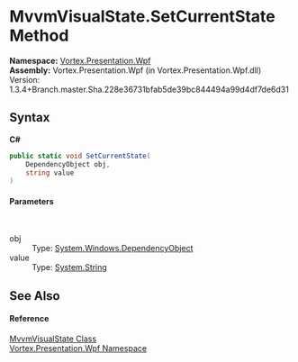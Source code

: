 # MvvmVisualState.SetCurrentState Method 
 

**Namespace:**&nbsp;<a href="N_Vortex_Presentation_Wpf.md">Vortex.Presentation.Wpf</a><br />**Assembly:**&nbsp;Vortex.Presentation.Wpf (in Vortex.Presentation.Wpf.dll) Version: 1.3.4+Branch.master.Sha.228e36731bfab5de39bc844494a99d4df7de6d31

## Syntax

**C#**<br />
``` C#
public static void SetCurrentState(
	DependencyObject obj,
	string value
)
```


#### Parameters
&nbsp;<dl><dt>obj</dt><dd>Type: <a href="https://docs.microsoft.com/dotnet/api/system.windows.dependencyobject" target="_blank">System.Windows.DependencyObject</a><br /></dd><dt>value</dt><dd>Type: <a href="https://docs.microsoft.com/dotnet/api/system.string" target="_blank">System.String</a><br /></dd></dl>

## See Also


#### Reference
<a href="T_Vortex_Presentation_Wpf_MvvmVisualState.md">MvvmVisualState Class</a><br /><a href="N_Vortex_Presentation_Wpf.md">Vortex.Presentation.Wpf Namespace</a><br />